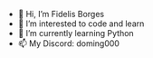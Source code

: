 - 👋 Hi, I’m Fidelis Borges
- 👀 I’m interested to code and learn
- 🌱 I’m currently learning Python
- 📫 My Discord: doming000

<!---
FidelisBorges/FidelisBorges is a ✨ special ✨ repository because its `README.md` (this file) appears on your GitHub profile.
You can click the Preview link to take a look at your changes.
--->
